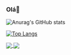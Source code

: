 ### Olá👋

 
![Anurag's GitHub stats](https://github-readme-stats.vercel.app/api?username=MatheusJoelho&show_icons=true&theme=radical)
         
     
[![Top Langs](https://github-readme-stats.vercel.app/api/top-langs/?username=MatheusJoelho&layout=compact&theme=radical)](https://github.com/anuraghazra/github-readme-stats)
        


<a href="[https://github.com/anuraghazra/github-readme-stats](https://github-readme-stats.vercel.app/api?username=MatheusJoelho&show_icons=true&theme=radical)">
  <img align="center" src="https://github-readme-stats.vercel.app/api?username=MatheusJoelho&show_icons=true&theme=radical" />
</a>
<a href="https://github.com/anuraghazra/convoychat">
  <img align="center" src="https://github-readme-stats.vercel.app/api/pin/?username=anuraghazra&repo=convoychat" />
</a>
